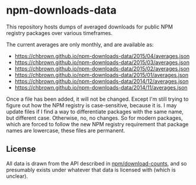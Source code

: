 # npm-downloads-data

This repository hosts dumps of averaged downloads for public NPM registry packages over various timeframes.

The current averages are only monthly, and are available as:

* https://chbrown.github.io/npm-downloads-data/2015/04/averages.json
* https://chbrown.github.io/npm-downloads-data/2015/03/averages.json
* https://chbrown.github.io/npm-downloads-data/2015/02/averages.json
* https://chbrown.github.io/npm-downloads-data/2015/01/averages.json
* https://chbrown.github.io/npm-downloads-data/2014/12/averages.json
* https://chbrown.github.io/npm-downloads-data/2014/11/averages.json

Once a file has been added, it will not be changed.
Except I'm still trying to figure out how the NPM registry is case-sensitive, because it is.
I may update files if I find a way to differentiate packages with the same name, but different case.
Otherwise, no, no changes. So for modern packages, which are forced to follow the new NPM registry requirement that package names are lowercase, these files are permanent.

## License

All data is drawn from the API described in [npm/download-counts](https://github.com/npm/download-counts), and so presumably exists under whatever that data is licensed with (which is unclear).
